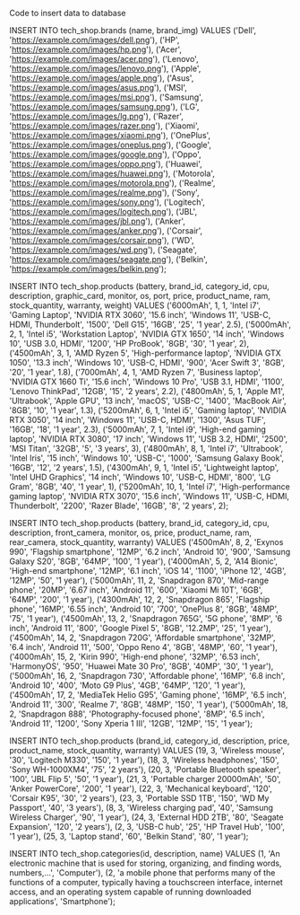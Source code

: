 Code to insert data to database

INSERT INTO tech_shop.brands (name, brand_img) VALUES 
('Dell', 'https://example.com/images/dell.png'),
('HP', 'https://example.com/images/hp.png'),
('Acer', 'https://example.com/images/acer.png'),
('Lenovo', 'https://example.com/images/lenovo.png'),
('Apple', 'https://example.com/images/apple.png'),
('Asus', 'https://example.com/images/asus.png'),
('MSI', 'https://example.com/images/msi.png'),
('Samsung', 'https://example.com/images/samsung.png'),
('LG', 'https://example.com/images/lg.png'),
('Razer', 'https://example.com/images/razer.png'),
('Xiaomi', 'https://example.com/images/xiaomi.png'),
('OnePlus', 'https://example.com/images/oneplus.png'),
('Google', 'https://example.com/images/google.png'),
('Oppo', 'https://example.com/images/oppo.png'),
('Huawei', 'https://example.com/images/huawei.png'),
('Motorola', 'https://example.com/images/motorola.png'),
('Realme', 'https://example.com/images/realme.png'),
('Sony', 'https://example.com/images/sony.png'),
('Logitech', 'https://example.com/images/logitech.png'),
('JBL', 'https://example.com/images/jbl.png'),
('Anker', 'https://example.com/images/anker.png'),
('Corsair', 'https://example.com/images/corsair.png'),
('WD', 'https://example.com/images/wd.png'),
('Seagate', 'https://example.com/images/seagate.png'),
('Belkin', 'https://example.com/images/belkin.png');

INSERT INTO tech_shop.products (battery, brand_id, category_id, cpu, description, graphic_card, monitor, os, port, price, product_name, ram, stock_quantity, warranty, weight) VALUES
('6000mAh', 1, 1, 'Intel i7', 'Gaming Laptop', 'NVIDIA RTX 3060', '15.6 inch', 'Windows 11', 'USB-C, HDMI, Thunderbolt', '1500', 'Dell G15', '16GB', '25', '1 year', 2.5),
('5000mAh', 2, 1, 'Intel i5', 'Workstation Laptop', 'NVIDIA GTX 1650', '14 inch', 'Windows 10', 'USB 3.0, HDMI', '1200', 'HP ProBook', '8GB', '30', '1 year', 2),
('4500mAh', 3, 1, 'AMD Ryzen 5', 'High-performance laptop', 'NVIDIA GTX 1050', '13.3 inch', 'Windows 10', 'USB-C, HDMI', '900', 'Acer Swift 3', '8GB', '20', '1 year', 1.8),
('7000mAh', 4, 1, 'AMD Ryzen 7', 'Business laptop', 'NVIDIA GTX 1660 Ti', '15.6 inch', 'Windows 10 Pro', 'USB 3.1, HDMI', '1100', 'Lenovo ThinkPad', '12GB', '15', '2 years', 2.2),
('4800mAh', 5, 1, 'Apple M1', 'Ultrabook', 'Apple GPU', '13 inch', 'macOS', 'USB-C', '1400', 'MacBook Air', '8GB', '10', '1 year', 1.3),
('5200mAh', 6, 1, 'Intel i5', 'Gaming laptop', 'NVIDIA RTX 3050', '14 inch', 'Windows 11', 'USB-C, HDMI', '1300', 'Asus TUF', '16GB', '18', '1 year', 2.3),
('5000mAh', 7, 1, 'Intel i9', 'High-end gaming laptop', 'NVIDIA RTX 3080', '17 inch', 'Windows 11', 'USB 3.2, HDMI', '2500', 'MSI Titan', '32GB', '5', '3 years', 3),
('4800mAh', 8, 1, 'Intel i7', 'Ultrabook', 'Intel Iris', '15 inch', 'Windows 10', 'USB-C', '1000', 'Samsung Galaxy Book', '16GB', '12', '2 years', 1.5),
('4300mAh', 9, 1, 'Intel i5', 'Lightweight laptop', 'Intel UHD Graphics', '14 inch', 'Windows 10', 'USB-C, HDMI', '800', 'LG Gram', '8GB', '40', '1 year', 1),
('5200mAh', 10, 1, 'Intel i7', 'High-performance gaming laptop', 'NVIDIA RTX 3070', '15.6 inch', 'Windows 11', 'USB-C, HDMI, Thunderbolt', '2200', 'Razer Blade', '16GB', '8', '2 years', 2);

INSERT INTO tech_shop.products (battery, brand_id, category_id, cpu, description, front_camera, monitor, os, price, product_name, ram, rear_camera, stock_quantity, warranty) VALUES
('4500mAh', 8, 2, 'Exynos 990', 'Flagship smartphone', '12MP', '6.2 inch', 'Android 10', '900', 'Samsung Galaxy S20', '8GB', '64MP', '100', '1 year'),
('4000mAh', 5, 2, 'A14 Bionic', 'High-end smartphone', '12MP', '6.1 inch', 'iOS 14', '1100', 'iPhone 12', '4GB', '12MP', '50', '1 year'),
('5000mAh', 11, 2, 'Snapdragon 870', 'Mid-range phone', '20MP', '6.67 inch', 'Android 11', '600', 'Xiaomi Mi 10T', '6GB', '64MP', '200', '1 year'),
('4300mAh', 12, 2, 'Snapdragon 865', 'Flagship phone', '16MP', '6.55 inch', 'Android 10', '700', 'OnePlus 8', '8GB', '48MP', '75', '1 year'),
('4500mAh', 13, 2, 'Snapdragon 765G', '5G phone', '8MP', '6 inch', 'Android 11', '800', 'Google Pixel 5', '8GB', '12.2MP', '25', '1 year'),
('4500mAh', 14, 2, 'Snapdragon 720G', 'Affordable smartphone', '32MP', '6.4 inch', 'Android 11', '500', 'Oppo Reno 4', '8GB', '48MP', '60', '1 year'),
('4000mAh', 15, 2, 'Kirin 990', 'High-end phone', '32MP', '6.53 inch', 'HarmonyOS', '950', 'Huawei Mate 30 Pro', '8GB', '40MP', '30', '1 year'),
('5000mAh', 16, 2, 'Snapdragon 730', 'Affordable phone', '16MP', '6.8 inch', 'Android 10', '400', 'Moto G9 Plus', '4GB', '64MP', '120', '1 year'),
('4500mAh', 17, 2, 'MediaTek Helio G95', 'Gaming phone', '16MP', '6.5 inch', 'Android 11', '300', 'Realme 7', '8GB', '48MP', '150', '1 year'),
('5000mAh', 18, 2, 'Snapdragon 888', 'Photography-focused phone', '8MP', '6.5 inch', 'Android 11', '1200', 'Sony Xperia 1 III', '12GB', '12MP', '15', '1 year');

INSERT INTO tech_shop.products (brand_id, category_id, description, price, product_name, stock_quantity, warranty) VALUES
(19, 3, 'Wireless mouse', '30', 'Logitech M330', '150', '1 year'),
(18, 3, 'Wireless headphones', '150', 'Sony WH-1000XM4', '75', '2 years'),
(20, 3, 'Portable Bluetooth speaker', '100', 'JBL Flip 5', '50', '1 year'),
(21, 3, 'Portable charger 20000mAh', '50', 'Anker PowerCore', '200', '1 year'),
(22, 3, 'Mechanical keyboard', '120', 'Corsair K95', '30', '2 years'),
(23, 3, 'Portable SSD 1TB', '150', 'WD My Passport', '40', '3 years'),
(8, 3, 'Wireless charging pad', '40', 'Samsung Wireless Charger', '90', '1 year'),
(24, 3, 'External HDD 2TB', '80', 'Seagate Expansion', '120', '2 years'),
(2, 3, 'USB-C hub', '25', 'HP Travel Hub', '100', '1 year'),
(25, 3, 'Laptop stand', '60', 'Belkin Stand', '80', '1 year');

INSERT INTO tech_shop.categories(id, description, name) VALUES
(1, 'An electronic machine that is used for storing, organizing, and finding words, numbers,...', 'Computer'),
(2, 'a mobile phone that performs many of the functions of a computer, typically having a touchscreen interface, internet access, and an operating system capable of running downloaded applications', 'Smartphone');

